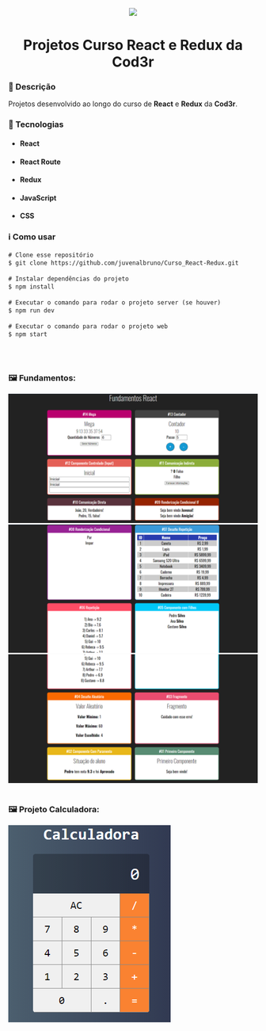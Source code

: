 <p align='center'><img width='200' src="https://miro.medium.com/max/800/1*HBoFpeOTCuIDQMKsSpYN7A.png"></p>
<h1 align='center'>Projetos Curso React e Redux da Cod3r</h1>

<h3>🔖 Descrição</h3>
<p>Projetos desenvolvido ao longo do curso de <strong>React</strong> e <strong>Redux</strong> da <strong>Cod3r</strong>.</p>

<h3>🚀 Tecnologias</h3>
<ul>
    <li><h4>React</h4></li>
    <li><h4>React Route</h4></li>
    <li><h4>Redux</h4></li>
    <li><h4>JavaScript</h4></li>
    <li><h4>CSS</h4></li>
</ul>

<h3>ℹ️ Como usar</h3>

    # Clone esse repositório
    $ git clone https://github.com/juvenalbruno/Curso_React-Redux.git
    
    # Instalar dependências do projeto
    $ npm install
    
    # Executar o comando para rodar o projeto server (se houver)
    $ npm run dev
    
    # Executar o comando para rodar o projeto web
    $ npm start

</br>
<h1></h1>
<h3>🖼 Fundamentos:</h3>
<img src="./fundamentos-react/assets/imgs/FundamentosReact(1).png">
<img src="./fundamentos-react/assets/imgs/FundamentosReact(2).png">
<img src="./fundamentos-react/assets/imgs/FundamentosReact(3).png">

</br>
<h1></h1>
<h3>🖼 Projeto Calculadora:</h3>
<img src="./calculadora/assets/imgs/projetoCalculadora.png">
